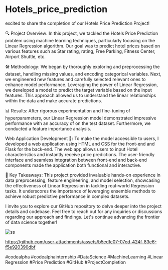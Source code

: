 # Hotels_price_prediction

excited to share the completion of our Hotels Price Prediction Project!

🔍 Project Overview:
In this project, we tackled the Hotels Price Prediction problem using machine learning techniques, particularly focusing on the Linear Regression algorithm. Our goal was to predict hotel prices based on various features such as Star rating, rating, Free Parking, Fitness Center, Airport Shuttle, etc.

🛠️ Methodology:
We began by thoroughly exploring and preprocessing the dataset, handling missing values, and encoding categorical variables. Next, we engineered new features and carefully selected relevant ones to enhance model performance. Leveraging the power of Linear Regression, we developed a model to predict the target variable based on the input features. This approach allowed us to understand the linear relationships within the data and make accurate predictions.

📊 Results:
After rigorous experimentation and fine-tuning of hyperparameters, our Linear Regression model demonstrated impressive performance with an accuracy of on the test dataset. Furthermore, we conducted a feature importance analysis.

Web Application Development 📌: To make the model accessible to users, I developed a web application using HTML and CSS for the front-end and Flask for the back-end. The web app allows users to input Hotel characteristics and instantly receive price predictions. The user-friendly interface and seamless integration between front-end and back-end components made the application both functional and interactive.


🚀 Key Takeaways:
This project provided invaluable hands-on experience in data preprocessing, feature engineering, and model selection, showcasing the effectiveness of Linear Regression in tackling real-world Regression tasks. It underscores the importance of leveraging ensemble methods to achieve robust predictive performance in complex datasets.

I invite you to explore our GitHub repository to delve deeper into the project details and codebase. Feel free to reach out for any inquiries or discussions regarding our approach and findings. Let's continue advancing the frontier of data science together! 

![ss](https://github.com/user-attachments/assets/165af8ff-ebac-4601-b327-5a224cc86d89)




https://github.com/user-attachments/assets/b5edfc07-07ed-424f-83e6-f5e920390dbf





#codealpha #codealphainternship #DataScience #MachineLearning #Linear Regression #Price Prediction #GitHub #ProjectCompletion


